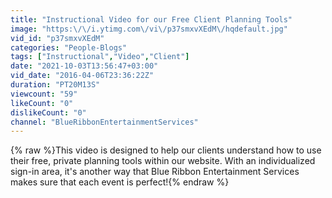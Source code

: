 ```yaml
---
title: "Instructional Video for our Free Client Planning Tools"
image: "https:\/\/i.ytimg.com\/vi\/p37smxvXEdM\/hqdefault.jpg"
vid_id: "p37smxvXEdM"
categories: "People-Blogs"
tags: ["Instructional","Video","Client"]
date: "2021-10-03T13:56:47+03:00"
vid_date: "2016-04-06T23:36:22Z"
duration: "PT20M13S"
viewcount: "59"
likeCount: "0"
dislikeCount: "0"
channel: "BlueRibbonEntertainmentServices"
---
```

{% raw %}This video is designed to help our clients understand how to use their free, private planning tools within our website. With an individualized sign-in area, it's another way that Blue Ribbon Entertainment Services makes sure that each event is perfect!{% endraw %}
